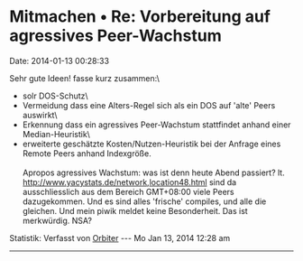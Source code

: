 Mitmachen • Re: Vorbereitung auf agressives Peer-Wachstum
=========================================================

Date: 2014-01-13 00:28:33

Sehr gute Ideen! fasse kurz zusammen:\
- solr DOS-Schutz\
- Vermeidung dass eine Alters-Regel sich als ein DOS auf \'alte\' Peers
auswirkt\
- Erkennung dass ein agressives Peer-Wachstum stattfindet anhand einer
Median-Heuristik\
- erweiterte geschätzte Kosten/Nutzen-Heuristik bei der Anfrage eines
Remote Peers anhand Indexgröße.\
\
Apropos agressives Wachstum: was ist denn heute Abend passiert? lt.
<http://www.yacystats.de/network,location48.html> sind da
ausschliesslich aus dem Bereich GMT+08:00 viele Peers dazugekommen. Und
es sind alles \'frische\' compiles, und alle die gleichen. Und mein
piwik meldet keine Besonderheit. Das ist merkwürdig. NSA?

Statistik: Verfasst von
[Orbiter](http://forum.yacy-websuche.de/memberlist.php?mode=viewprofile&u=2)
--- Mo Jan 13, 2014 12:28 am

------------------------------------------------------------------------
